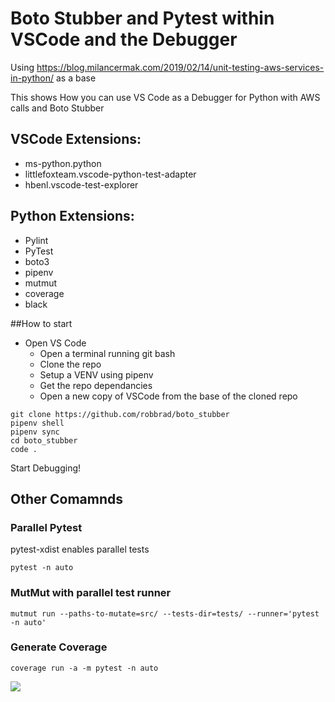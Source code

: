 # Boto Stubber and Pytest within VSCode and the Debugger
Using https://blog.milancermak.com/2019/02/14/unit-testing-aws-services-in-python/ as a base

This shows How you can use VS Code as a Debugger for Python with AWS calls and Boto Stubber

## VSCode Extensions:
- ms-python.python
- littlefoxteam.vscode-python-test-adapter
- hbenl.vscode-test-explorer

## Python Extensions:
- Pylint
- PyTest
- boto3
- pipenv
- mutmut
- coverage
- black

##How to start
- Open VS Code
  - Open a terminal running git bash
  - Clone the repo
  - Setup a VENV using pipenv
  - Get the repo dependancies
  - Open a new copy of VSCode from the base of the cloned repo

```
git clone https://github.com/robbrad/boto_stubber
pipenv shell
pipenv sync
cd boto_stubber
code .

```

Start Debugging!

## Other Comamnds
### Parallel Pytest
pytest-xdist enables parallel tests
```
pytest -n auto
```

### MutMut with parallel test runner
```
mutmut run --paths-to-mutate=src/ --tests-dir=tests/ --runner='pytest -n auto'
```

### Generate Coverage
```
coverage run -a -m pytest -n auto
```


![](boto3_stubber.gif)